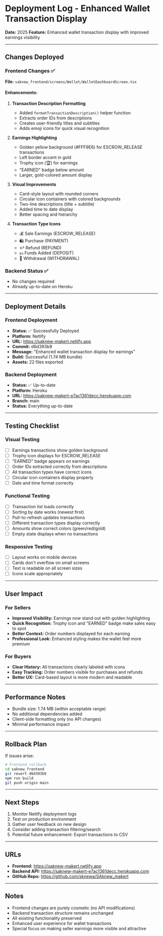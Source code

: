 # Deployment Log - Enhanced Wallet Transaction Display

**Date:** 2025
**Feature:** Enhanced wallet transaction display with improved earnings visibility

---

## Changes Deployed

### Frontend Changes ✅
**File:** `saknew_frontend/screens/Wallet/WalletDashboardScreen.tsx`

#### Enhancements:
1. **Transaction Description Formatting**
   - Added `formatTransactionDescription()` helper function
   - Extracts order IDs from descriptions
   - Creates user-friendly titles and subtitles
   - Adds emoji icons for quick visual recognition

2. **Earnings Highlighting**
   - Golden yellow background (#FFF9E6) for ESCROW_RELEASE transactions
   - Left border accent in gold
   - Trophy icon (🏆) for earnings
   - "EARNED" badge below amount
   - Larger, gold-colored amount display

3. **Visual Improvements**
   - Card-style layout with rounded corners
   - Circular icon containers with colored backgrounds
   - Two-line descriptions (title + subtitle)
   - Added time to date display
   - Better spacing and hierarchy

4. **Transaction Type Icons**
   - 💰 Sale Earnings (ESCROW_RELEASE)
   - 🛍️ Purchase (PAYMENT)
   - ↩️ Refund (REFUND)
   - 💵 Funds Added (DEPOSIT)
   - 🏦 Withdrawal (WITHDRAWAL)

### Backend Status ✅
- No changes required
- Already up-to-date on Heroku

---

## Deployment Details

### Frontend Deployment
- **Status:** ✅ Successfully Deployed
- **Platform:** Netlify
- **URL:** https://saknew-makert.netlify.app
- **Commit:** d6d393b9
- **Message:** "Enhanced wallet transaction display for earnings"
- **Build:** Successful (1.74 MB bundle)
- **Assets:** 22 files exported

### Backend Deployment
- **Status:** ✅ Up-to-date
- **Platform:** Heroku
- **URL:** https://saknew-makert-e7ac1361decc.herokuapp.com
- **Branch:** main
- **Status:** Everything up-to-date

---

## Testing Checklist

### Visual Testing
- [ ] Earnings transactions show golden background
- [ ] Trophy icon displays for ESCROW_RELEASE
- [ ] "EARNED" badge appears on earnings
- [ ] Order IDs extracted correctly from descriptions
- [ ] All transaction types have correct icons
- [ ] Circular icon containers display properly
- [ ] Date and time format correctly

### Functional Testing
- [ ] Transaction list loads correctly
- [ ] Sorting by date works (newest first)
- [ ] Pull-to-refresh updates transactions
- [ ] Different transaction types display correctly
- [ ] Amounts show correct colors (green/red/gold)
- [ ] Empty state displays when no transactions

### Responsive Testing
- [ ] Layout works on mobile devices
- [ ] Cards don't overflow on small screens
- [ ] Text is readable on all screen sizes
- [ ] Icons scale appropriately

---

## User Impact

### For Sellers
- **Improved Visibility:** Earnings now stand out with golden highlighting
- **Quick Recognition:** Trophy icon and "EARNED" badge make sales easy to spot
- **Better Context:** Order numbers displayed for each earning
- **Professional Look:** Enhanced styling makes the wallet feel more premium

### For Buyers
- **Clear History:** All transactions clearly labeled with icons
- **Easy Tracking:** Order numbers visible for purchases and refunds
- **Better UX:** Card-based layout is more modern and readable

---

## Performance Notes

- Bundle size: 1.74 MB (within acceptable range)
- No additional dependencies added
- Client-side formatting only (no API changes)
- Minimal performance impact

---

## Rollback Plan

If issues arise:

```bash
# Frontend rollback
cd saknew_frontend
git revert d6d393b9
npm run build
git push origin main
```

---

## Next Steps

1. Monitor Netlify deployment logs
2. Test on production environment
3. Gather user feedback on new design
4. Consider adding transaction filtering/search
5. Potential future enhancement: Export transactions to CSV

---

## URLs

- **Frontend:** https://saknew-makert.netlify.app
- **Backend API:** https://saknew-makert-e7ac1361decc.herokuapp.com
- **GitHub Repo:** https://github.com/sknewa/SAknew_makert

---

## Notes

- Frontend changes are purely cosmetic (no API modifications)
- Backend transaction structure remains unchanged
- All existing functionality preserved
- Enhanced user experience for wallet transactions
- Special focus on making seller earnings more visible and attractive
